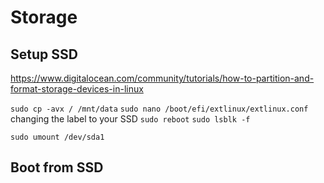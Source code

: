 # Storage

## Setup SSD

https://www.digitalocean.com/community/tutorials/how-to-partition-and-format-storage-devices-in-linux

`sudo cp -avx / /mnt/data`
`sudo nano /boot/efi/extlinux/extlinux.conf`
changing the label to your SSD
`sudo reboot`
`sudo lsblk -f`

`sudo umount /dev/sda1`

## Boot from SSD

